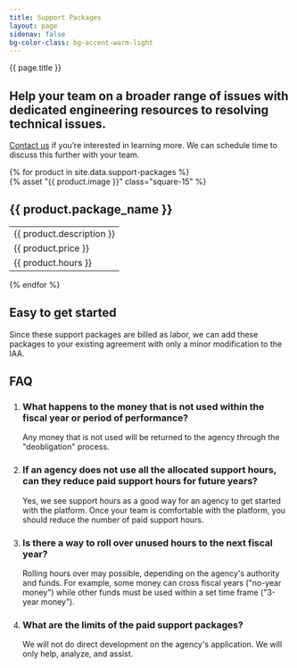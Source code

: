 ```yaml
---
title: Support Packages
layout: page
sidenav: false
bg-color-class: bg-accent-warm-light
---
```


<div class="usa-content">
  <section class="usa-section">
    <div class="grid-row grid-gap">
      <div class="tablet:grid-col-9">
        <p class="text-uppercase margin-bottom-0">{{ page.title }}</p>
        <h1 class="margin-top-1 font-sans-3xl">
          Help your team on a broader range of issues with dedicated engineering resources to resolving technical issues.
        </h1>
        <p class="usa-intro">
          <a href="{{site.mailto}}">Contact us</a> if you’re interested in learning more. We can schedule time to discuss this further with your team.
        </p>
      </div>
    </div>
  </section>
  <section class="usa-section">
    <div class="grid-row products-pricing">
      {% for product in site.data.support-packages %}
        <div class="desktop:grid-col">
          <div class="intro">
            {% asset "{{ product.image }}" class="square-15" %}
            <h2>{{ product.package_name }}</h2>
          </div>
          <table class="usa-table usa-table--borderless">
            <tbody>
              <tr>
                <td class="intro-info">
                  {{ product.description }}
                </td>
              </tr>
              <tr>
                <td class="intro-info">
                  {{ product.price }}
                </td>
              </tr>
              <tr>
                <td class="small-info">
                  {{ product.hours }}
                </td>
              </tr>
            </tbody>
          </table>
        </div>
      {% endfor %}
    </div>
  </section>
  <section class="usa-section">
    <div class="grid-row grid-gap">
      <div class="tablet:grid-col-9 pricing-calculations usa-prose">
        <a href="#estimate-your-monthly-cost"></a>
        <h2 id="estimate-your-monthly-cost">Easy to get started</h2>
        <p class="font-body-md">
          Since these support packages are billed as labor, we can add these packages
          to your existing agreement with only a minor modification to the IAA.
        </p>
      </div>
    </div>
  </section>
  <section class="usa-section">
    <div class="grid-row grid-gap">
      <div class="tablet:grid-col-9 usa-prose">
        <h2>FAQ</h2>
      </div>
    </div>
    <div class="grid-row grid-gap">
      <div class="tablet:grid-col-9 usa-prose">
        <ol class="column-single">
          <li class="font-serif-lg">
            <h3>What happens to the money that is not used within the fiscal year or period of performance?</h3>
            <p class="font-body-md">
              Any money that is not used will be returned to the agency through the "deobligation" process.
            </p>
          </li>
          <li class="font-serif-lg">
            <h3>
              If an agency does not use all the allocated support hours, can they reduce paid support hours for future years?
            </h3>
            <p class="font-body-md">
              Yes, we see support hours as a good way for an agency to get started with the platform. Once your team is comfortable with the platform, you should reduce the number of paid support hours.
            </p>
          </li>
          <li class="font-serif-lg">
            <h3>Is there a way to roll over unused hours to the next fiscal year?</h3>
            <p class="font-body-md">
              Rolling hours over may possible, depending on the agency's authority and funds. For example, some money can cross fiscal years ("no-year money") while other funds must be used within a set time frame ("3-year money").
            </p>
          </li>
          <li class="font-serif-lg">
            <h3>What are the limits of the paid support packages?</h3>
            <p class="font-body-md">
              We will not do direct development on the agency's application. We will only help, analyze, and assist.
            </p>
          </li>
        </ol>
      </div>
    </div>
  </section>
</div>
